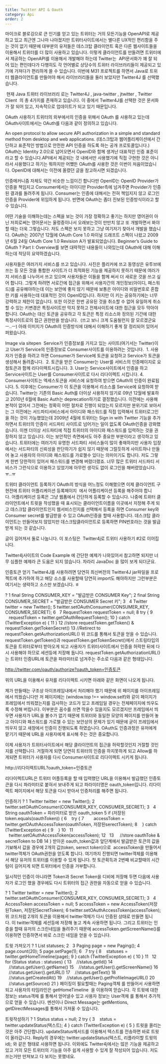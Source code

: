 ```yaml
---
title: Twitter API & Oauth
category: Api
order: 2
---
```


마이크로 블로깅으로 큰 인기를 얻고 있는 트위터는 거의 모든기능을 OpenAPI로 제공하고 있고 최근엔 그나마 나아졌지만 트위터사이트에서는 별다른 UX적인 편리함을 주는 것이 없기 때문에 대부분의 유저들은 데스크탑 클라이언트 혹은 다른 웹사이트들을 이용해서 트위터를 더 많이 사용하고 있습니다. 이렇게 클라이언트를 만들려면 트위터에서 제공하는 OpenAPI를 이용해서 개발해야 하는데 Twitter는  API문서화가 꽤 잘 되어 있는 편인데다가 다행히도 각 언어별로 상당수의 트위터 라이브러리들이 제공되고 있기에 가져다가 편리하게 쓸 수 있습니다. 이번에 M31 프로젝트를 하면서 Java로 트위터 웹클라이언트를 만들어야 해서 라이브러리들을 둘러 보았지만 Twitter4J 를 선택했습니다.

 현재 Java 트위터 라이브러리 로는 Twitter4J , java-twitter , jtwitter , Twitter Client 
의 총 4가지를 존재하고 있습니다. 이 중에서 Twitter4J를 선택한 것은 문서화가 잘 되어 있고, 지속적으로 업데이트가 되고 있기 때문입니다. 


OAuth 사용하기
트위터의 외부에서의 인증을 위해서 OAuth 를 사용하고 있는데 OAuth사이트에서는 OAuth를 다음과 같이 정의하고 있습니다.

An open protocol to allow secure API authorization in a simple and standard method from desktop and web applications. (데스크탑과 웹어플리케이션에서 간단하고 표준적인 방법으로 안전한 API 인증을 하도록 하는 공개 프로토콜입니다.)
OAuth는 Identity 2.0으로 넘어오면서 OpenID와 함께 생겨난 대표적인 인증 표준이라고 할 수 있습니다.API에서 제공되는 것 내에서만 사용했기에 직접 구현한 것은 아니라서 사용했다고 하기는 뭐하지만 어쨌든 OAuth를 사용한 것은 이번이 처음이었습니다. OpenID에 대해서는 이전에 올렸던 글을 참고하시면 되겠습니다. 

인증메커니즘 자체도 약간 비슷한 느낌이긴 합니다만 OpenID는 OpenID Provider가 인증을 책임지고 Consumer에서는 아이디만 Provider측에 넘겨주면 Provider가 인증된 결과를 돌려주게 됩니다. Consumer는 인증에 대해서는 전혀 책임지지 않고 로그인인증을 Provider에 위임하게 됩니다. 반면에 OAuth는 좀더 진보된 인증방식이라고 할 수 있습니다.

어떤 기술을 이해하는데는 스펙을 보는 것이 가장 정확하고 좋기는 하지만 영어권이 아닌 저희로써는 영어문서는 울렁증이나서 오래보는것이 만만치 않고 또 개발하면서 봐야할 때는 더욱 그렇습니다. 저도 스펙은 보지 못하고 그냥 여기저기 찾아서 개발을 했습니다. OAuth는 2007년 12월에 OAuth Core 1.0 파이널 드래프트 스펙이 나왔고 2009년 6월 24일 OAuth Core 1.0 Revision A가 발표되었습니다. Beginner’s Guide to OAuth ? Part I: Overview를 보면 대략적인 내용들이 나와있는데 OAuth에 대해 이해하는데 적당히 요약하겠습니다.

사용자들은 여러가지 서비스를 쓰고 있습니다. 사진은 플리커에 쓰고 동영상은 유투브에 쓰는 등 모든 것을 통합한 사이트가 더 최적화된 기능을 제공하지 못하기 때문에 여러가지 서비스를 나누어서 쓰고 있으며 사용자들은 이들을 함께 써서 더 새로운 것을 쓰고 싶어 합니다. 그렇게 하려면 서로간에 접근을 위해서 사용자간의 개인정보(아이디, 패스워드)를 공유해야하는데 이는 보안에 좋지 않기 때문에 보통은 아이디와 비밀번호로 혼합한 키를 사용하는데 대표적인 것이 OpenID입니다. 하지만 이 키는 공유하기에는 너무 강력하고 제한이 없습니다. 또한 이것은 한번 공유된 것을 취소할 수 없어 유일하게 취소할 수 있는 키변경은 특정사이트만 막지 못하고 전체사이트에 대한 접근을 모두 막아야 합니다. OAuth는 대신 토큰을 공유하고 각 토큰은 특정 리소스와 정의된 기간에 대한 특정사이트로의 접근 권한만을 받습니다. 
(쓰고 보니 크게 도움될런지 잘 모르겠군요 ㅡ..ㅡ)
아래 이미지가 OAuth의 인증방식에 대해서 이해하기 좋게 잘 정리되어 있어서 퍼왔습니다.

Image via sitepen 
Service가 인증정보를 가지고 있는 사이트(여기서는 Twitter)이고 User가 Service의 인증정보로 Consumer사이트를 이용하려는 것입니다. 
	1. 사용자가 인증을 하려고 하면 Consumer가 Service에 토큰을 요청하고 Service가 토큰을 생성해서 돌려줍니다. 
	2. 토큰을 받은 Consumer는 User를 서비스의 인증페이지로 요청토큰과 함께 리다이렉트시킵니다.
	3. User는 Service사이트에서 인증을 하고 Service사이트는 User를 Consumer사이트로 다시 리다이렉트 시킵니다.
	4. Consumer사이트는 엑세스토큰을 서비스에 요청하여 받으면 OAuth의 인증이 완료됩니다.
	5. 이후에는 Consumer가 이 토큰을 이용해서 리소스를 Service에 요청하여 받습니다.
Twitter는 기존의 Basic Auth를 더이상 사용하지 않기로 09년 12월에 발표하고 2010년 6월에 Basic Auth는 deprecation하기로 결정했습니다. 이전에는 사용해 본적이 없어서 그전에는 정확히 어떤 절차로 진행이 되었는지 모르지만 분위기로 보아서는 그 이전에는 서드파티서비스에서 아이디와 패스워드를 직접 입력해서 트위터로그인을 하는 것이 가능했었는데 2009년 4월에 트위터는 Sign in with Twitter 기능을 추가하면서 트위터의 인증이 서드파티 사이트로 넘어가는 일이 없도록 OAuth인증을 강화했습니다. 이젠 더이상 서드파티에 직접 트위터의 아이디와 패스워드를 입력하는 것을 권장하지 않고 있습니다. 이는 보안적인 측면에서도 아주 중요한 부분이라고 생각하고 있습니다. 트위터에는 여러가지 유명한 서드파티 서비스들이 많이 좋재하지만 사용자 입장에서는 서드파티의 신뢰성을 판단하기가 쉽지 않기 때문에 그럴듯하게 사이트하나 만들어 놓고 사용자의 아이디와 패스워드를 가로챌수 있다는 의미이기도 합니다. 저도 그렇게 한번 당한적이 있어서 패스워드를 변경해 버렸더랬죠. 너무 많은 트위터 서드파티 서비스가 그런식으로 이용하고 있었기에 아무런 생각도 없이 로그인을 해버렸었습니다. ㅠ..ㅠ

트위터 클라이언트 등록하기
OAuth의 방식을 어느정도 이해했으면 이제 클라이언트 구현전에 트위터 어플리케이션 등록페이지 
에서 어플리케이션 등록을 해주어야 합니다. 어플리케이션 등록은 그냥 웹폼에서 간단하게 등록할 수 있습니다. 나중에 트위터 클라이언트에서 트윗을 작성했을 때 표시되는 클라이언트이름을 이곳에서 지정해 주게 되고 데스크탑 클라이언트인지 웹서비스인지를 선택해서 등록을 하면 Consumer key와 Consumer secret를 발급받을 수 있고 OAuth인증을 할때 사용합니다. 데스크탑 클라이언트는 만들어보지 않았지만 데스크탑클라이언트로 등록하면 PIN번호라는 것을 발급받게 되는 것 같습니다.

글이 길어져서 둘로 나눕니다. 이 포스팅은  Twitter4j로 트위터 사용하기 #2로 이어집니다. 

Twitter4j사이트의 Code Example 에 간단한 예제가 나와있어서 참고하면 되지만 너무 심플한 예제라 큰 도움은 되지 않습니다. 차라리 JavaDoc 을 많이 보게 되더군요.



인증토큰 얻기
Twitter4J를 사용하려면 당연히 최신버전의 Twitter4J jar파일을 프로젝트에 추가하여 하고 해당 소스를 사용할때 당연히 import도 해야하지만 그런부분은 여기서는 생략하고 소스만 보겠습니다. ㅎ

?
1	final String CONSUMER_KEY = "발급받은 CONSUMER Key";
2	final String CONSUMER_SECRET = "발급받은 CONSUMER Secret 키";
3	 
4	Twitter twitter = new Twitter();
5	twitter.setOAuthConsumer(CONSUMER_KEY, CONSUMER_SECRET);
6	 
7	RequestToken requestToken = null;
8	try {
9	   requestToken = twitter.getOAuthRequestToken();
10	} catch (TwitterException e) {
11	}
12	//store requestToken.getToken() & requestToken.getTokenSecret()
13	//Retirect to requestToken.getAuthorizationURL()
위 코드를 통해서 토큰을 얻을 수 있습니다. requestToken.getToken()과 requestToken.getTokenSecret()에서 스트링타입의 토큰을 트위터로부터 받아오게 되고 사용자가 트위터사이트에서 인증을 허락한 뒤에 다시 사용해야 하므로 세션등에 저장해 둡니다. requestToken.getAuthorizationURL()는 트위터 인증URL에 토큰을 파라미터로 넘겨주는 주소로 다음과 같은 형태입니다.

http://twitter.com/oauth/authorize?oauth_token=인증토큰

위의 URL을 이용해서 유저를 리다이렉트 시키면 아래와 같은 화면이 나오게 됩니다.

제가 만들때는 구조상 아이프레임내에서 처리해야 했기 때문에 위 페이지를 아이프레임에서 띄웠습니다만 저 페이지에는 (window.top !== window.self)와 같이 페이지가 프레임에서 띄워졌는지를 검사하는 코드가 있고 프레임일 경우는 전체페이지에 띄우도록 수정해 버립니다. 이부분은 꼼수를 쓰면 막을수 있을지도 모르겠지만 프레임에서 띄우면 사용자가 URL을 볼수가 없기 때문에 트위터와 동일한 모양의 페이지를 만들어 놓고 아이디와 패스워드를 가로챌 수 있는 보안상의 문제가 있기 때문에 굳이 프레임에서 띄우지 않고 새창에서 인증이 진행되도록 하였습니다. OAuth도 인증과정은 유저에게 맡기기 때문에 URL을 사용자에게 표시해 주는 것은 중요합니다.

이제 사용자가 트위터사이트에서 해당 클라이언트의 접근을 허락할것인지 거절할 것인지를 선택합니다. 거절하게 되면 당연히 트위터의 인증을 하지못하게 되고 Allow를 하게되면 트위터가 사용자를 다시 Consumer사이트로 리다이렉트 시키게 됩니다.

http://리다이렉트URL?oauth_token=인증토큰

리다이렉트URL은 트위터 어플등록을 할 때 입력했던 URL을 이용해서 발급했던 인증토큰을 다시 파라미터로 붙혀서 보내주게 되고 파라미터명은 oauth_token입니다. 리다이렉트 페이지에서 해당 토큰을 다시 받아서 인증처리를 해주면 됩니다.



인증하기
?
1	Twitter twitter = new Twitter();
2	twitter.setOAuthConsumer(CONSUMER_KEY, CONSUMER_SECRET);
3	 
4	String oauthToken = 파라미터로 받은 oauth_token
5	if (저장된token.equals(oauthToken)) {
6	   try {
7	       accessToken = twitter.getOAuthAccessToken(oauthToken, 저장된serectToken);
8	   } catch (TwitterException e) {
9	   }
10	 
11	   twitter.setOAuthAccessToken(accessToken);
12	 
13	    //store oauthToke & secretToken to DB
14	}
받아온 oauth_token값과 앞단계에서 발급받은 토큰의 값을 기뵤해서 값을 경우에 2개의 값(token, serect token)으로  accessToken을 만들어서 twitter객체가 OAuth권한을 얻도록 합니다. 여기까지 진행되면 twitter객체를 이용해서 해당 유저의 트위터를 이용할 수 있게 됩니다. 첫 토큰획득과 2번째 비교할때의 시간텀이 길어지게 되면 트위터에서 인증을 거부합니다.

일시적인 인증이 아니라면 Token과 Secret Token을 디비에 저장해 두면 다음에 사용자가 로그인 했을 경우에도 다시 트위터의 접근 권한을 자동으로 얻을 수 있습니다.

?
1	Twitter twitter = new Twitter();
2	twitter.setOAuthConsumer(CONSUMER_KEY, CONSUMER_SECRET);
3	 
4	AccessToken accessToken = null;
5	accessToken = new AccessToken(저장된Token, 저장된SecretToken);
6	twitter.setOAuthAccessToken(accessToken);
위 코드처럼 2개의 토큰을 이용해서 twitter객체가 다시 인증된 상태로 만들면 됩니다. 이 twitter객체를 세션등에 저장해 놓고 계속 사용하면 됩니다. 그리고 트위터는 인증을 할때 유저의 스크린네임을 돌려주기 때문에 accessToken.getScreenName()를 이용하면 인증하면서 바로 스크린 네임을 얻을 수 있습니다. 



트윗 가져오기
?
1	List<Status> statuses;
2	 
3	Paging page = new Paging();
4	page.count(20);
5	page.setPage(1);
6	 
7	try {
8	   statuses = twitter.getHomeTimeline(page);
9	} catch (TwitterException e) {
10	}
11	 
12	for (Status status : statuses) {
13	   //status.getId()
14	   //status.getUser().getName() 
15	   //status.getUser().getScreenName() 
16	   //status.getUser().getURL()
17	   //status.getText()
18	   //status.getCreatedAt()
19	   //status.getUser().getProfileImageURL()
20	   //status.getSource()
21	}
페이징이 필요할때는 Paging객체 를 만들어서 사용하면 되고 사용자의 타임라인은 getHomeTimeline 
을 이용하여 얻습니다. 각 트윗에 대한 정보는 status객체 를 통해서 얻어낼수 있고 사용자 정보는 User객체 를 통해서 추가적으로 얻을 수 있습니다. 멘션이나 Direct Message는 getMentions, getDirectMessages를 통해서 가져올 수 있습니다. 

트윗작성하기
?
1	Status status = null;
2	try {
3	   status = twitter.updateStatus(텍스트);
4	} catch (TwitterException e) {
5	}
트윗을 올리는 것은 아주 간단합니다. updateStatus메서드를 이용해서 텍스트를 전송하면 바로 트윗이 올라갑니다. Reply의 경우에는 twitter.updateStatus(텍스트, 리플라이할 트윗의 id); 와 같은 형태로 사용하면 됩니다.
이외에도 Twitter4j에서는 많은 기능을 제공하고 있고 거의 모든 트위터의 기능을 아주 쉽게 사용할 수 있게 잘 작성되어 있습니다. 저도 쓰는거만 만져보고 다 보지는 못했네요.
